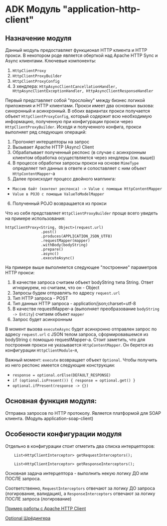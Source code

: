 # ADK Модуль "application-http-client"

## Назначение модуля
Данный модуль предоставляет функционал HTTP клиента и HTTP прокси.
В некотором роде является оберткой над Apache HTTP Sync и Async клиентами.
Ключевые компоненты:

1. `HttpClientProxy`
2. `HttpClientProxyBuilder`
3. `HttpClientProxyConfig`
4. 3 хендлера: `HttpAsyncClientCancellationHandler, HttpAsyncClientExceptionHandler, HttpAsyncClientResponseHandler`

Первый представляет собой "прослойку" между бизнес логикой приложения и HTTP клиентами.
Прокси имеет два основных вызова: синхронный и асинхронный.
В обоих вариантах прокси получается объект `HttpClientProxyConfig`, который содержит всю необходимую информацию, полученную при конфигурации прокси через `HttpClientProxyBuilder`.
Исходя и полученного конфига, прокси выполняет ряд следующих операций:
1. Прогоняет интерцепторы на запрос
2. Вызывает Apache HTTP (Async) Client
3. Обрабатывает полученный респонс (в случае с асинхронным клиентом обработка осуществляется через хендлеры (см. выше))
4. В процессе обработки запросы прокси на основе `MimeType` определяет тип данных в ответе и сопоставляет с ним объект `HttpContentMapper`-а
5. Далее происходит процесс двойного маппинга:
* `Массив байт (контент респонса) -> Value с помощью HttpContentMapper`
* `Value в POJO с помощью ValueToModelMapper`
6. Полученный POJO возвращается из прокси

Что из себя представляет `HttpClientProxyBuilder` проще всего увидеть на примере использования:
```
httpClientProxy<String, Object>(request.url)
                .post()
                .produces(APPLICATION_JSON_UTF8)
                .requestMapper(mapper)
                .withBody(bodyString)
                .prepare()
                .async()
                .executeAsync()
``` 
На примере выше выполняется следующее "построение" параметров HTTP прокси:
1. В качестве запроса считаем объект bodyString типа String. Ответ игнориурем, но считаем, что он - Object
2. Запросы будем отправлять по адресу `request.url`
3. Тип HTTP запроса - POST
4. Тип данных HTTP запроса - application/json;charset=utf-8
5. В качестве requestMapper-а (выполняет преобразование `bodyString -> Entity`) считаем объект `mapper`
6. Запрос будет асинхронным

В момент вызова `executeAsync` будет асинхронно отправлен запрос по адресу `request.url` с JSON телом запроса, сформировавшемся из bodyString с помощью requestMapper-а.
Стоит заметить, что для построения прокси не указывается `HttpContentMapper`. Он берется из конфигурации `HttpClientModule`-я,
  
  Важный момент: `execute` возвращает объект `Optional`. Чтобы получить из него респонс имеется следующие конструкции:
  
  * `response = optional.orElse(DEFAULT_RESPONSE)`
  * `if (optional.isPresent()) { response = optional.get() }`
  * `optional.ifPresent(response -> {})`
    
  
## Основная функция модуля:
Отправка запросов по HTTP протоколу.
Является платформой для SOAP клиента. (Модуль application-soap-client)

## Особености конфигурации модуля
Отдельно в конфигурации стоит отметить два списка интерцепторов:
```
    List<HttpClientInterceptor> getRequestInterceptors();

    List<HttpClientInterceptor> getResponseInterceptors();

```
Основная задача интерцептора - выполнить некую логику ДО или ПОСЛЕ запроса.

Соответственно, `RequestInterceptors` отвечают за логику ДО запроса (логирование, валидация), а
`ResponseInterceptors` отвечают за логику ПОСЛЕ запроса (логирование)

[Пример работы с Apache HTTP Client](http://www.vogella.com/tutorials/ApacheHttpClient/article.html)

[Optional Шрёдингера](https://habr.com/post/346782/)